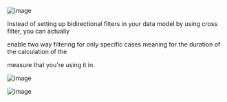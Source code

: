 ![image](https://github.com/liubovkyry/DAX/assets/118057504/fdb3dd39-aa2f-4679-b26f-6822efad6c1e)


Instead of setting up bidirectional filters in your data model by using cross filter, you can actually

enable two way filtering for only specific cases meaning for the duration of the calculation of the

measure that you're using it in.


![image](https://github.com/liubovkyry/DAX/assets/118057504/a8433574-06ca-417f-92c2-35da0b10755a)

![image](https://github.com/liubovkyry/DAX/assets/118057504/52278c19-2318-44ac-a3b5-f8da727086b6)

